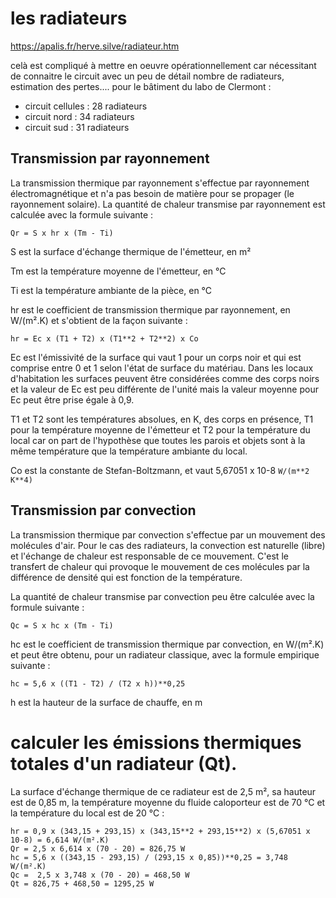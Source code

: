 # les radiateurs

https://apalis.fr/herve.silve/radiateur.htm

celà est compliqué à mettre en oeuvre opérationnellement car nécessitant de connaitre le circuit avec un peu de détail
nombre de radiateurs, estimation des pertes....
pour le bâtiment du labo de Clermont :
- circuit cellules : 28 radiateurs
- circuit nord : 34 radiateurs
- circuit sud : 31 radiateurs

## Transmission par rayonnement

La transmission thermique par rayonnement s'effectue par rayonnement électromagnétique et n'a pas besoin de matière pour se propager (le rayonnement solaire). La quantité de chaleur transmise par rayonnement est calculée avec la formule suivante :
```
Qr = S x hr x (Tm - Ti)
```
S est la surface d'échange thermique de l'émetteur, en m²

Tm est la température moyenne de l'émetteur, en °C

Ti est la température ambiante de la pièce, en °C

hr est le coefficient de transmission thermique par rayonnement, en W/(m².K) et s'obtient de la façon suivante :
```
hr = Ec x (T1 + T2) x (T1**2 + T2**2) x Co
```
Ec est l'émissivité de la surface qui vaut 1 pour un corps noir et qui est comprise entre 0 et 1 selon l'état de surface du matériau. Dans les locaux d'habitation les surfaces peuvent être considérées comme des corps noirs et la valeur de Ec est peu différente de l'unité mais la valeur moyenne pour Ec peut être prise égale à 0,9.

T1 et T2 sont les températures absolues, en K, des corps en présence, T1 pour la température moyenne de l'émetteur et T2 pour la température du local car on part de l'hypothèse que toutes les parois et objets sont à la même température que la température ambiante du local.

Co est la constante de Stefan-Boltzmann, et vaut 5,67051 x 10-8 `W/(m**2 K**4)`

## Transmission par convection

La transmission thermique par convection s'effectue par un mouvement des molécules d'air. Pour le cas des radiateurs, la convection est naturelle (libre) et l'échange de chaleur est responsable de ce mouvement. C'est le transfert de chaleur qui provoque le mouvement de ces molécules par la différence de densité qui est fonction de la température.

La quantité de chaleur transmise par convection peu être calculée avec la formule suivante :
```
Qc = S x hc x (Tm - Ti)
```

hc est le coefficient de transmission thermique par convection, en W/(m².K) et peut être obtenu, pour un radiateur classique, avec la formule empirique suivante :

```
hc = 5,6 x ((T1 - T2) / (T2 x h))**0,25
```

h est la hauteur de la surface de chauffe, en m

# calculer les émissions thermiques totales d'un radiateur (Qt).

La surface d'échange thermique de ce radiateur est de 2,5 m², sa hauteur est de 0,85 m, la température moyenne du fluide caloporteur est de 70 °C et la température du local est de 20 °C :

```
hr = 0,9 x (343,15 + 293,15) x (343,15**2 + 293,15**2) x (5,67051 x 10-8) = 6,614 W/(m².K)
Qr = 2,5 x 6,614 x (70 - 20) = 826,75 W
hc = 5,6 x ((343,15 - 293,15) / (293,15 x 0,85))**0,25 = 3,748 W/(m².K)
Qc =  2,5 x 3,748 x (70 - 20) = 468,50 W
Qt = 826,75 + 468,50 = 1295,25 W
```
